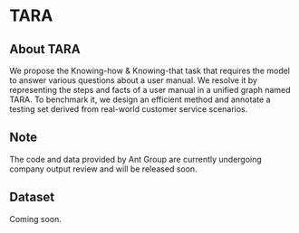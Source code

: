 # TARA

## About TARA
We propose the Knowing-how & Knowing-that task that requires the model to answer various questions about a user manual. We resolve it by representing the steps and facts of a user manual in a unified graph named TARA. To benchmark it, we design an efficient method and annotate a testing set derived from real-world customer service scenarios.

## Note
The code and data provided by Ant Group are currently undergoing company output review and will be released soon.

## Dataset
Coming soon.

